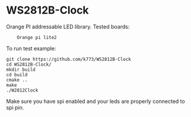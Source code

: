 # WS2812B-Clock
Orange PI addressable LED library.
Tested boards:

        Orange pi lite2
  
  
To run test example:
 ```
git clone https://github.com/k773/WS2812B-Clock
cd WS2812B-Clock/
mkdir build
cd build
cmake ..
make
./W2812Clock
```
Make sure you have spi enabled and your leds are properly connected to spi pin.
